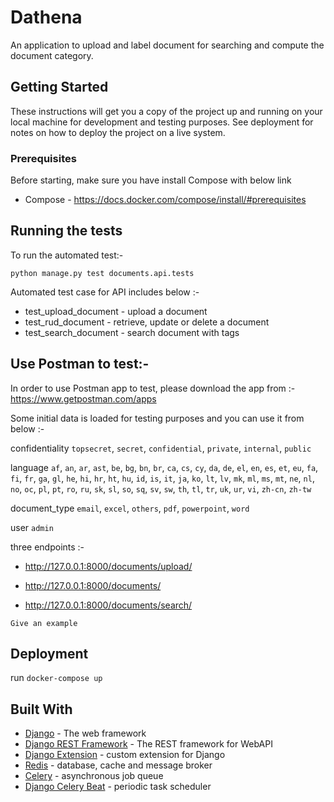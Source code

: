 # Dathena

An application to upload and label document for searching and compute the document category.

## Getting Started

These instructions will get you a copy of the project up and running on your local machine for development and testing purposes. See deployment for notes on how to deploy the project on a live system.

### Prerequisites

Before starting, make sure you have install Compose with below link

* Compose - https://docs.docker.com/compose/install/#prerequisites

## Running the tests

To run the automated test:-

`python manage.py test documents.api.tests`

Automated test case for API includes below :-

* test_upload_document - upload a document
* test_rud_document - retrieve, update or delete a document
* test_search_document - search document with tags

## Use Postman to test:-

In order to use Postman app to test, please download the app from :-
https://www.getpostman.com/apps

Some initial data is loaded for testing purposes and you can use it from below :-

confidentiality
`topsecret`, `secret`, `confidential`, `private`, `internal`, `public`

language
`af`, `an`, `ar`, `ast`, `be`, `bg`, `bn`, `br`, `ca`, `cs`, `cy`, `da`, `de`, `el`, `en`, `es`, `et`, `eu`, `fa`,
`fi`, `fr`, `ga`, `gl`, `he`, `hi`, `hr`, `ht`, `hu`, `id`, `is`, `it`, `ja`, `ko`, `lt`, `lv`, `mk`, `ml`, `ms`,
`mt`, `ne`, `nl`, `no`, `oc`, `pl`, `pt`, `ro`, `ru`, `sk`, `sl`, `so`, `sq`, `sv`, `sw`, `th`, `tl`, `tr`, `uk`,
`ur`, `vi`, `zh-cn`, `zh-tw`

document_type
`email`, `excel`, `others`, `pdf`, `powerpoint`, `word`

user
`admin`

three endpoints :-

* http://127.0.0.1:8000/documents/upload/

* http://127.0.0.1:8000/documents/<id>

* http://127.0.0.1:8000/documents/search/


```
Give an example
```

## Deployment

run `docker-compose up`

## Built With

* [Django](https://www.djangoproject.com/) - The web framework
* [Django REST Framework](https://www.django-rest-framework.org/) - The REST framework for WebAPI
* [Django Extension](https://django-extensions.readthedocs.io/en/latest/) - custom extension for Django
* [Redis](https://redis.io/) - database, cache and message broker
* [Celery](http://www.celeryproject.org/) - asynchronous job queue
* [Django Celery Beat](https://django-celery-beat.readthedocs.io/en/latest/) - periodic task scheduler
